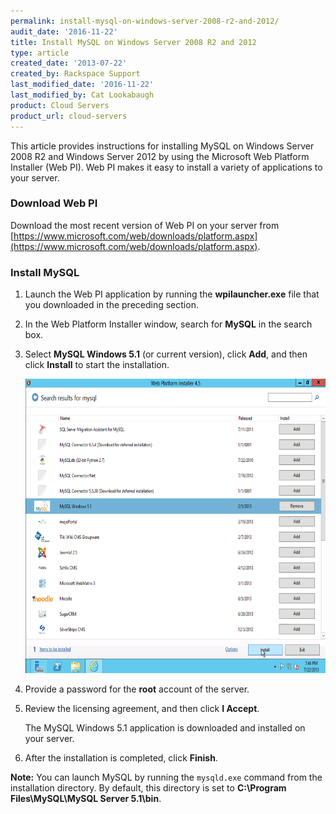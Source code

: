 ```yaml
---
permalink: install-mysql-on-windows-server-2008-r2-and-2012/
audit_date: '2016-11-22'
title: Install MySQL on Windows Server 2008 R2 and 2012
type: article
created_date: '2013-07-22'
created_by: Rackspace Support
last_modified_date: '2016-11-22'
last_modified_by: Cat Lookabaugh
product: Cloud Servers
product_url: cloud-servers
---
```


This article provides instructions for installing MySQL on Windows Server
2008 R2 and Windows Server 2012 by using the Microsoft Web Platform
Installer (Web PI). Web PI makes it easy to install a variety of
applications to your server.

### Download Web PI

Download the most recent version of Web PI on your server from
[https://www.microsoft.com/web/downloads/platform.aspx](https://www.microsoft.com/web/downloads/platform.aspx).

### Install MySQL

1.  Launch the Web PI application by running the **wpilauncher.exe** file that
    you downloaded in the preceding section.
2.  In the Web Platform Installer window, search for **MySQL** in the
    search box.
3.  Select **MySQL Windows 5.1** (or current version), click **Add**, and then
    click **Install** to start the installation.

    <img src="install.png" width="629" height="471" />

4.  Provide a password for the **root** account of the server.

5.  Review the licensing agreement, and then click **I Accept**.

    The MySQL Windows 5.1 application is downloaded and installed on
    your server.

6.  After the installation is completed, click **Finish**.

**Note:** You can launch MySQL by running the `mysqld.exe` command from
the installation directory. By default, this directory is set to **C:\\Program
Files\\MySQL\\MySQL Server 5.1\\bin**.
